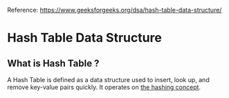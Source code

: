 Reference: https://www.geeksforgeeks.org/dsa/hash-table-data-structure/

# Hash Table Data Structure 

## What is Hash Table ? 

A Hash Table is defined as a data structure used to insert, look up, and remove key-value pairs quickly. It operates on [the hashing concept](02_hashing_concept.md). 


